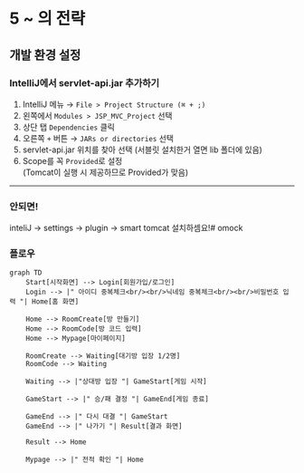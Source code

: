 # 5 ~ 의 전략


## 개발 환경 설정

### IntelliJ에서 servlet-api.jar 추가하기

1. IntelliJ 메뉴 → `File > Project Structure (⌘ + ;)`
2. 왼쪽에서 `Modules > JSP_MVC_Project` 선택
3. 상단 탭 `Dependencies` 클릭
4. 오른쪽 `+` 버튼 → `JARs or directories` 선택
5. servlet-api.jar 위치를 찾아 선택 (서블릿 설치한거 열면 lib 폴더에 있음)
6. Scope를 꼭 `Provided`로 설정  
   (Tomcat이 실행 시 제공하므로 Provided가 맞음)

---

### 안되면!
inteliJ -> settings -> plugin -> smart tomcat 설치하셈요!# omock



### 플로우

```mermaid
graph TD
    Start[시작화면] --> Login[회원가입/로그인]
    Login --> |" 아이디 중복체크<br/><br/>닉네임 중복체크<br/><br/>비밀번호 입력 "| Home[홈 화면]
    
    Home --> RoomCreate[방 만들기]
    Home --> RoomCode[방 코드 입력]
    Home --> Mypage[마이페이지]
    
    RoomCreate --> Waiting[대기방 입장 1/2명]
    RoomCode --> Waiting
    
    Waiting --> |"상대방 입장 "| GameStart[게임 시작]
    
    GameStart --> |" 승/패 결정 "| GameEnd[게임 종료]
    
    GameEnd --> |" 다시 대결 "| GameStart
    GameEnd --> |" 나가기 "| Result[결과 화면]
    
    Result --> Home
    
    Mypage --> |" 전적 확인 "| Home

```

